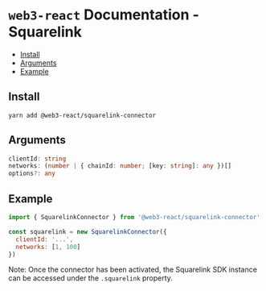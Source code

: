 # `web3-react` Documentation - Squarelink

- [Install](#install)
- [Arguments](#arguments)
- [Example](#example)

## Install
`yarn add @web3-react/squarelink-connector`

## Arguments
```typescript
clientId: string
networks: (number | { chainId: number; [key: string]: any })[]
options?: any
```

## Example
```javascript
import { SquarelinkConnector } from '@web3-react/squarelink-connector'

const squarelink = new SquarelinkConnector({
  clientId: '...',
  networks: [1, 100]
})
```

Note: Once the connector has been activated, the Squarelink SDK instance can be accessed under the `.squarelink` property.
